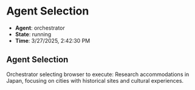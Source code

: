 # Agent Selection

- **Agent**: orchestrator
- **State**: running
- **Time**: 3/27/2025, 2:42:30 PM

## Agent Selection

Orchestrator selecting browser to execute: Research accommodations in Japan, focusing on cities with historical sites and cultural experiences.

